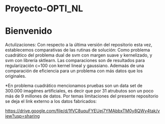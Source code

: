 # Proyecto-OPTI_NL

# Bienvenido

Actulizaciones: Con respecto a la última versión del repositorio esta vez, establecemos comparativas de las rutinas de solución: Como problema cuadrático del problema dual de svm con margen suave y kernelizado, y svm con librería sktlearn. Las comparaciones son de resultados para regularización c=100 con kernel lineal y gaussiano. Ademaás de una comparación de eficiencia para un problema con más datos que los originales.

*En problema cuadrático mencionamos pruebas son un data set de 300.000 imagénes artificiales, es decir que por 31 atrubutos son un poco más de 9 millones de datos. Por temas limitaciones del presente repositorio se deja el link externo a los datos fabricados:

https://drive.google.com/file/d/1fVC8uquFYEUej7YMAbbxTM0y8QWy4tak/view?usp=sharing
